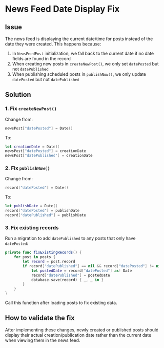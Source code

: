 # News Feed Date Display Fix

## Issue
The news feed is displaying the current date/time for posts instead of the date they were created. This happens because:

1. In `NewsFeedPost` initialization, we fall back to the current date if no date fields are found in the record
2. When creating new posts in `createNewPost()`, we only set `datePosted` but not `datePublished` 
3. When publishing scheduled posts in `publishNow()`, we only update `datePosted` but not `datePublished`

## Solution

### 1. Fix `createNewPost()`
Change from:
```swift
newsPost["datePosted"] = Date()
```

To:
```swift
let creationDate = Date()
newsPost["datePosted"] = creationDate
newsPost["datePublished"] = creationDate
```

### 2. Fix `publishNow()`
Change from:
```swift
record["datePosted"] = Date()
```

To:
```swift
let publishDate = Date()
record["datePosted"] = publishDate
record["datePublished"] = publishDate
```

### 3. Fix existing records
Run a migration to add `datePublished` to any posts that only have `datePosted`:

```swift
private func fixExistingRecords() {
    for post in posts {
        let record = post.record
        if record["datePublished"] == nil && record["datePosted"] != nil {
            let postedDate = record["datePosted"] as! Date
            record["datePublished"] = postedDate
            database.save(record) { _, _ in }
        }
    }
}
```

Call this function after loading posts to fix existing data.

## How to validate the fix
After implementing these changes, newly created or published posts should display their actual creation/publication date rather than the current date when viewing them in the news feed. 